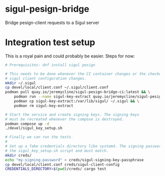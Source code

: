 # sigul-pesign-bridge
Bridge pesign-client requests to a Sigul server

# Integration test setup

This is a royal pain and could probably be easier. Steps for now:

```bash
# Prerequisites: dnf install sigul pesign

# This needs to be done whenever the CI container changes or the checked-in
# sigul client configuration changes.
mkdir ~/.sigul
cp devel/local/client.conf ~/.sigul/client.conf
podman pull quay.io/jeremycline/sigul-pesign-bridge-ci:latest && \
    podman run --name sigul-key-extract quay.io/jeremycline/sigul-pesign-bridge-ci:latest && \
    podman cp sigul-key-extract:/var/lib/sigul/ ~/.sigul && \
    podman rm sigul-key-extract

# Start the service and create signing keys. The signing keys
# must be recreated whenever the compose is destroyed.
podman compose up -d
./devel/sigul_key_setup.sh

# Finally we can run the tests.
# 
# Set up a fake credentials directory like systemd. The signing password is set in
# the sigul_key_setup.sh script and must match.
mkdir creds/
echo "my-signing-password" > creds/sigul-signing-key-passphrase
cp devel/local/client.conf creds/sigul-client-config
CREDENTIALS_DIRECTORY=$(pwd)/creds/ cargo test
```